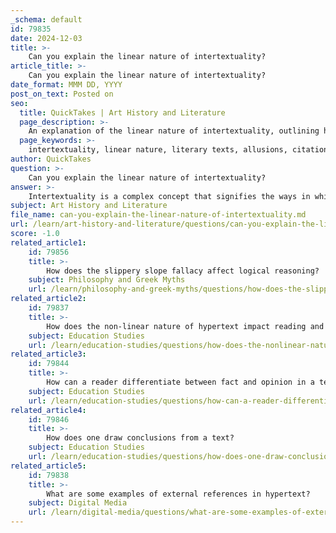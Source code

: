 ```yaml
---
_schema: default
id: 79835
date: 2024-12-03
title: >-
    Can you explain the linear nature of intertextuality?
article_title: >-
    Can you explain the linear nature of intertextuality?
date_format: MMM DD, YYYY
post_on_text: Posted on
seo:
  title: QuickTakes | Art History and Literature
  page_description: >-
    An explanation of the linear nature of intertextuality, outlining how literary texts are interconnected and influence one another, emphasizing the importance of recognizing these relationships for enhanced critical reading and interpretation.
  page_keywords: >-
    intertextuality, linear nature, literary texts, allusions, citations, Mikhail Bakhtin, Julia Kristeva, dialogism, canonical texts, relationships between texts, meaning construction, interconnectedness, critical reading, dialogue between texts
author: QuickTakes
question: >-
    Can you explain the linear nature of intertextuality?
answer: >-
    Intertextuality is a complex concept that signifies the ways in which any literary text is interconnected with other texts, drawing on implicit or explicit allusions, citations, repetitions, and transformations. This notion challenges the traditional view of texts as self-contained entities, suggesting instead that they exist within a vast network of prior texts and discourses.\n\nThe linear nature of intertextuality can be understood through the idea that texts do not exist in isolation; rather, they are part of a continuum where each text influences and is influenced by others. This interdependence arises from the incremental nature of scholarly activity, where new works build upon existing research and ideas. As such, intertextuality reflects a dialogue between texts, where meanings are shaped through their relationships with one another.\n\nJulia Kristeva, who popularized the term, derived it from Mikhail Bakhtin's concepts of Dialogism and Carnival, emphasizing that individual texts are inescapably related to others in a matrix of plural and provisional meanings. This perspective highlights that the act of reading and writing is inherently a conversation, where the reader engages with multiple layers of meaning derived from various sources.\n\nIn summary, the linear nature of intertextuality underscores the interconnectedness of texts, illustrating how they collectively contribute to the construction of meaning, rather than functioning as isolated works. This understanding is crucial for critical reading skills, as it encourages readers to recognize and analyze the relationships between texts, enhancing their interpretive capabilities.
subject: Art History and Literature
file_name: can-you-explain-the-linear-nature-of-intertextuality.md
url: /learn/art-history-and-literature/questions/can-you-explain-the-linear-nature-of-intertextuality
score: -1.0
related_article1:
    id: 79856
    title: >-
        How does the slippery slope fallacy affect logical reasoning?
    subject: Philosophy and Greek Myths
    url: /learn/philosophy-and-greek-myths/questions/how-does-the-slippery-slope-fallacy-affect-logical-reasoning
related_article2:
    id: 79837
    title: >-
        How does the non-linear nature of hypertext impact reading and comprehension?
    subject: Education Studies
    url: /learn/education-studies/questions/how-does-the-nonlinear-nature-of-hypertext-impact-reading-and-comprehension
related_article3:
    id: 79844
    title: >-
        How can a reader differentiate between fact and opinion in a text?
    subject: Education Studies
    url: /learn/education-studies/questions/how-can-a-reader-differentiate-between-fact-and-opinion-in-a-text
related_article4:
    id: 79846
    title: >-
        How does one draw conclusions from a text?
    subject: Education Studies
    url: /learn/education-studies/questions/how-does-one-draw-conclusions-from-a-text
related_article5:
    id: 79838
    title: >-
        What are some examples of external references in hypertext?
    subject: Digital Media
    url: /learn/digital-media/questions/what-are-some-examples-of-external-references-in-hypertext
---
```


&nbsp;
